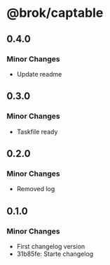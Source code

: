 # @brok/captable

## 0.4.0

### Minor Changes

- Update readme

## 0.3.0

### Minor Changes

- Taskfile ready

## 0.2.0

### Minor Changes

- Removed log

## 0.1.0

### Minor Changes

- First changelog version
- 31b85fe: Starte changelog
